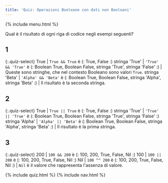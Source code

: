 ```yaml
---
title: 'Quiz: Operazioni Booleane con dati non Booleani'
---
```


{% include menu.html %}

Qual è il risultato di ogni riga di codice negli esempi seguenti?

## 1

{:.quiz-select}
True | `True && True` è (: True, False :)
stringa &apos;True&apos; | `'True' && 'True'` è (: Boolean True, Boolean False, stringa &apos;True&apos;, stringa &apos;False&apos; :) | Queste sono stringhe, che nel contesto Booleano sono valori `True`.
stringa &apos;Beta&apos; | `'Alpha' && 'Beta'` è (: Boolean True, Boolean False, stringa &apos;Alpha&apos;, stringa &apos;Beta&apos; :) | Il risultato è la seconda stringa.

## 2

{:.quiz-select}
True | `True || True` è (: True, False :)
stringa &apos;True&apos; | `'True' || 'True'` è (: Boolean True, Boolean False, stringa &apos;True&apos;, stringa &apos;False&apos; :)
stringa &apos;Alpha&apos; | `'Alpha' || 'Beta'` è (: Boolean True, Boolean False, stringa &apos;Alpha&apos;, stringa &apos;Beta&apos; :) | Il risultato è la prima stringa.

## 3

{:.quiz-select}
200 | `100 && 200` è (: 100, 200, True, False, Nil :)
100 | `100 || 200` è (: 100, 200, True, False, Nil :)
Nil | `100 ^^ 200` è (: 100, 200, True, False, Nil :) | `Nil` è il valore che rappresenta l'assenza di valore.

{% include quiz.html %}
{% include nav.html %}